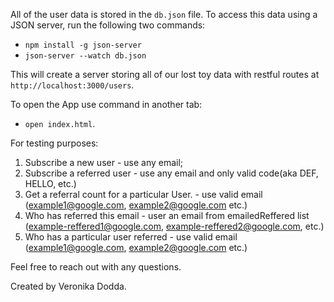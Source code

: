 All of the user data is stored in the `db.json` file. To access this
data using a JSON server, run the following two commands:

   * `npm install -g json-server`
   * `json-server --watch db.json`
   
This will create a server storing all of our lost toy data with restful routes
at `http://localhost:3000/users`.

To open the App use command in another tab:
 * `open index.html`.

 For testing purposes:

 1. Subscribe a new user - use any email;
 2. Subscribe a referred user - use any email and only valid code(aka DEF, HELLO, etc.)
 3. Get a referral count for a particular User. - use valid email (example1@google.com, example2@google.com etc.)
 4. Who has referred this email - user an email from emailedReffered list (example-reffered1@google.com, example-reffered2@google.com, etc.)
 5. Who has a particular user referred - use valid email (example1@google.com, example2@google.com etc.)

 Feel free to reach out with any questions.

 Created by Veronika Dodda.